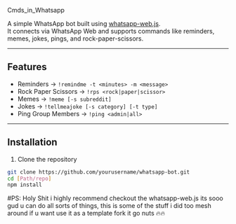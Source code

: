 ﻿Cmds_in_Whatsapp


A simple WhatsApp bot built using [whatsapp-web.js](https://github.com/pedroslopez/whatsapp-web.js).  
It connects via WhatsApp Web and supports commands like reminders, memes, jokes, pings, and rock-paper-scissors.

---

## Features
- Reminders → `!remindme -t <minutes> -m <message>`
- Rock Paper Scissors → `!rps <rock|paper|scissor>`
- Memes → `!meme [-s subreddit]`
- Jokes → `!tellmeajoke [-s category] [-t type]`
- Ping Group Members → `!ping <admin|all>`

---

## Installation

1. Clone the repository
```bash
git clone https://github.com/yourusername/whatsapp-bot.git
cd [Path/repo]
npm install
```
#PS:
Holy Shit i highly recommend checkout the whatsapp-web.js its sooo gud u can do all sorts of things, this is 
some of the stuff i did too mesh around if u want use it as a template fork it go nuts 🔥🔥
